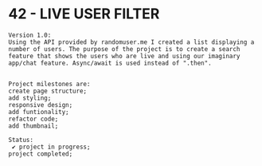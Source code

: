 # 42 - LIVE USER FILTER

    Version 1.0:
    Using the API provided by randomuser.me I created a list displaying a number of users. The purpose of the project is to create a search feature that shows the users who are live and using our imaginary app/chat feature. Async/await is used instead of ".then".


    Project milestones are:
    create page structure;
    add styling;
    responsive design;
    add funtionality;
    refactor code;
    add thumbnail;

    Status:
     ✔ project in progress;
    project completed;
